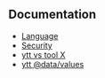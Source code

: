 ## Documentation

- [Language](lang.md)
- [Security](security.md)
- [ytt vs tool X](ytt-vs-x.md)
- [ytt @data/values](ytt-data-values.md)
